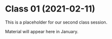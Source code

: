 # Class 01 (2021-02-11)

This is a placeholder for our second class session.

Material will appear here in January.
